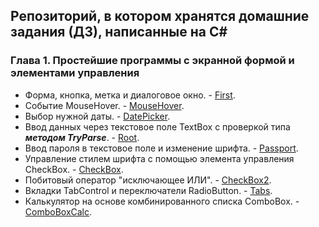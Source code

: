 ## Репозиторий, в котором хранятся домашние задания (ДЗ), написанные на C#

### Глава 1. Простейшие программы с экранной формой и элементами управления
* Форма, кнопка, метка и диалоговое окно. - [First](https://github.com/GhostBasenji/homeworks/tree/master/First).
* Событие MouseHover. - [MouseHover](https://github.com/GhostBasenji/homeworks/tree/master/MouseHover).
* Выбор нужной даты. - [DatePicker](https://github.com/GhostBasenji/homeworks/tree/master/DatePicker).
* Ввод данных через текстовое поле TextBox с проверкой типа ***методом TryParse***. - [Root](https://github.com/GhostBasenji/homeworks/tree/master/Root).
* Ввод пароля в текстовое поле и изменение шрифта. - [Passport](https://github.com/GhostBasenji/homeworks/tree/master/Passport).
* Управление стилем шрифта с помощью элемента управления CheckBox. - [CheckBox](https://github.com/GhostBasenji/homeworks/tree/master/CheckBox).
* Побитовый оператор "исключающее ИЛИ". - [CheckBox2](https://github.com/GhostBasenji/homeworks/tree/master/CheckBox2).
* Вкладки TabControl и переключатели RadioButton. - [Tabs](https://github.com/GhostBasenji/homeworks/tree/master/Tabs).
* Калькулятор на основе комбинированного списка ComboBox. - [ComboBoxCalc](https://github.com/GhostBasenji/homeworks/tree/master/ComboBoxCalc).